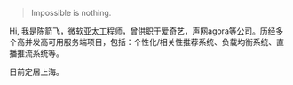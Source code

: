 > Impossible is nothing.

Hi, 我是陈箭飞，微软亚太工程师，曾供职于爱奇艺，声网agora等公司。历经多个高并发高可用服务端项目，包括：个性化/相关性推荐系统、负载均衡系统、直播推流系统等。

目前定居上海。
